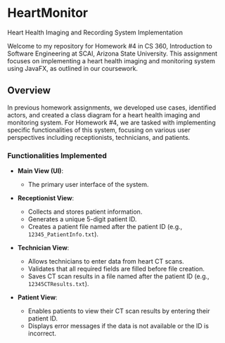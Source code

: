 # HeartMonitor
Heart Health Imaging and Recording System Implementation

Welcome to my repository for Homework #4 in CS 360, Introduction to Software Engineering at SCAI, Arizona State University. This assignment focuses on implementing a heart health imaging and monitoring system using JavaFX, as outlined in our coursework.

## Overview

In previous homework assignments, we developed use cases, identified actors, and created a class diagram for a heart health imaging and monitoring system. For Homework #4, we are tasked with implementing specific functionalities of this system, focusing on various user perspectives including receptionists, technicians, and patients.

### Functionalities Implemented

- **Main View (UI)**:
  - The primary user interface of the system.

- **Receptionist View**:
  - Collects and stores patient information.
  - Generates a unique 5-digit patient ID.
  - Creates a patient file named after the patient ID (e.g., `12345_PatientInfo.txt`).

- **Technician View**:
  - Allows technicians to enter data from heart CT scans.
  - Validates that all required fields are filled before file creation.
  - Saves CT scan results in a file named after the patient ID (e.g., `12345CTResults.txt`).

- **Patient View**:
  - Enables patients to view their CT scan results by entering their patient ID.
  - Displays error messages if the data is not available or the ID is incorrect.
